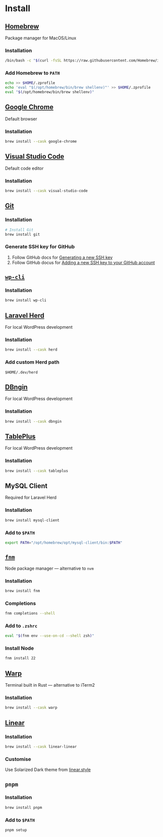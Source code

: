 # Install

## [Homebrew](https://brew.sh/)

Package manager for MacOS/Linux

### Installation

```zsh
/bin/bash -c "$(curl -fsSL https://raw.githubusercontent.com/Homebrew/install/HEAD/install.sh)"
```

### Add Homebrew to `PATH`

```zsh
echo >> $HOME/.zprofile
echo 'eval "$(/opt/homebrew/bin/brew shellenv)"' >> $HOME/.zprofile
eval "$(/opt/homebrew/bin/brew shellenv)"
```

## [Google Chrome](https://www.google.com/chrome/)

Default browser

### Installation

```zsh
brew install --cask google-chrome
```

## [Visual Studio Code](https://code.visualstudio.com/)

Default code editor

### Installation

```zsh
brew install --cask visual-studio-code
```

## [Git](https://git-scm.com/)

### Installation

```zsh
# Install Git
brew install git
```

### Generate SSH key for GitHub

1. Follow GitHub docs for [Generating a new SSH key](https://docs.github.com/en/authentication/connecting-to-github-with-ssh/generating-a-new-ssh-key-and-adding-it-to-the-ssh-agent#generating-a-new-ssh-key)
2. Follow GitHub docus for [Adding a new SSH key to your GitHub account](https://docs.github.com/en/authentication/connecting-to-github-with-ssh/adding-a-new-ssh-key-to-your-github-account)

## [`wp-cli`](https://wp-cli.org/)

### Installation

```zsh
brew install wp-cli
```

## [Laravel Herd](https://herd.laravel.com/)

For local WordPress development

### Installation

```zsh
brew install --cask herd
```

### Add custom Herd path

```
$HOME/.dev/herd
```

## [DBngin](https://dbngin.com/)

For local WordPress development

### Installation

```zsh
brew install --cask dbngin
```

## [TablePlus](https://tableplus.com/)

For local WordPress development

### Installation

```zsh
brew install --cask tableplus
```

## MySQL Client

Required for Laravel Herd

### Installation

```zsh
brew install mysql-client
```

### Add to `$PATH`

```zsh
export PATH="/opt/homebrew/opt/mysql-client/bin:$PATH"
```

## [`fnm`](https://github.com/Schniz/fnm)

Node package manager — alternative to `nvm`

### Installation

```zsh
brew install fnm
```

### Completions

```zsh
fnm completions --shell
```

### Add to `.zshrc`

```zsh
eval "$(fnm env --use-on-cd --shell zsh)"
```

### Install Node

```zsh
fnm install 22
```

## [Warp](https://www.warp.dev/)

Terminal built in Rust — alternative to iTerm2

### Installation

```zsh
brew install --cask warp
```

## [Linear](https://linear.app/)

### Installation

```zsh
brew install --cask linear-linear
```

### Customise

Use Solarized Dark theme from [linear.style](https://linear.style/)

## `pnpm`

### Installation

```zsh
brew install pnpm
```

### Add to `$PATH`

```zsh
pnpm setup
```
